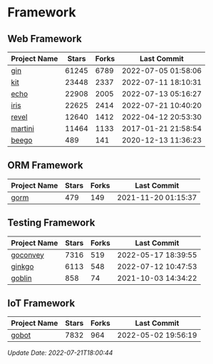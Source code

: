 # Framework

## Web Framework
| Project Name | Stars | Forks | Last Commit |
| ------------ | ----- | ----- | ----------- |
| [gin](https://github.com/gin-gonic/gin) | 61245 | 6789 | 2022-07-05 01:58:06 |
| [kit](https://github.com/go-kit/kit) | 23448 | 2337 | 2022-07-11 18:10:31 |
| [echo](https://github.com/labstack/echo) | 22908 | 2005 | 2022-07-13 05:16:27 |
| [iris](https://github.com/kataras/iris) | 22625 | 2414 | 2022-07-21 10:40:20 |
| [revel](https://github.com/revel/revel) | 12640 | 1412 | 2022-04-12 20:53:30 |
| [martini](https://github.com/go-martini/martini) | 11464 | 1133 | 2017-01-21 21:58:54 |
| [beego](https://github.com/astaxie/beego) | 489 | 141 | 2020-12-13 11:36:23 |

## ORM Framework
| Project Name | Stars | Forks | Last Commit |
| ------------ | ----- | ----- | ----------- |
| [gorm](https://github.com/jinzhu/gorm) | 479 | 149 | 2021-11-20 01:15:37 |

## Testing Framework
| Project Name | Stars | Forks | Last Commit |
| ------------ | ----- | ----- | ----------- |
| [goconvey](https://github.com/smartystreets/goconvey) | 7316 | 519 | 2022-05-17 18:39:55 |
| [ginkgo](https://github.com/onsi/ginkgo) | 6113 | 548 | 2022-07-12 10:47:53 |
| [goblin](https://github.com/franela/goblin) | 858 | 74 | 2021-10-03 14:34:22 |

## IoT Framework
| Project Name | Stars | Forks | Last Commit |
| ------------ | ----- | ----- | ----------- |
| [gobot](https://github.com/hybridgroup/gobot) | 7832 | 964 | 2022-05-02 19:56:19 |

*Update Date: 2022-07-21T18:00:44*